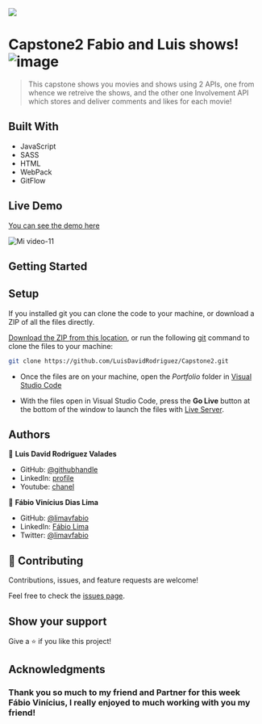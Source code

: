 ![](https://img.shields.io/badge/Microverse-blueviolet)

# Capstone2 Fabio and Luis shows! ![image](https://user-images.githubusercontent.com/105079888/188215335-759094ca-5dfb-4d3c-91a3-1e47ac3b1ca5.png)


> This capstone shows you movies and shows using 2 APIs, one from whence we retreive the shows, and the other one Involvement API which stores and deliver comments and likes for each movie!


## Built With

- JavaScript
- SASS
- HTML
- WebPack
- GitFlow

## Live Demo
[You can see the demo here](https://luisdavidrodriguez.github.io/Capstone2/)

![Mi video-11](https://user-images.githubusercontent.com/105079888/188218135-269bb007-183b-47a1-b854-a1280973361e.gif)


## Getting Started

## Setup
If you installed git you can clone the code to your machine, or download a ZIP of all the files directly.

[Download the ZIP from this location](https://github.com/LuisDavidRodriguez/Capstone2/archive/refs/heads/main.zip), or run the following [git](https://git-scm.com/downloads)
 command to clone the files to your machine:

```bash
git clone https://github.com/LuisDavidRodriguez/Capstone2.git
```
- Once the files are on your machine, open the _Portfolio_ folder in [Visual Studio Code](https://code.visualstudio.com/)

- With the files open in Visual Studio Code, press the **Go Live** button at the bottom of the window to launch the files with [Live Server](https://marketplace.visualstudio.com/items?itemName=ritwickdey.LiveServer).




## Authors

👤 **Luis David Rodriguez Valades**

- GitHub: [@githubhandle](https://github.com/LuisDavidRodriguez)
- LinkedIn: [profile](https://www.linkedin.com/in/luis-david-rodriguez-valades-24a0a8239)
- Youtube: [chanel](https://www.youtube.com/channel/UChuA4SgdDYk2DHStsy7HEgQ)

👤 **Fábio Vinícius Dias Lima**

- GitHub: [@limavfabio](https://github.com/limavfabio)
- LinkedIn: [Fábio Lima](https://www.linkedin.com/in/f%C3%A1bio-lima-a28b16182/)
- Twitter: [@limavfabio](https://twitter.com/limavfabio)


## 🤝 Contributing

Contributions, issues, and feature requests are welcome!

Feel free to check the [issues page](../../issues/).

## Show your support

Give a ⭐️ if you like this project!

## Acknowledgments

### Thank you so much to my friend and Partner for this week Fábio Vinícius, I really enjoyed to much working with you my friend!
